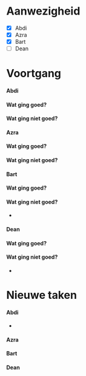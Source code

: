 # Aanwezigheid
- [x] Abdi
- [x] Azra
- [x] Bart
- [ ] Dean

# Voortgang
#### Abdi

#### Wat ging goed?

#### Wat ging niet goed?


#### Azra

#### Wat ging goed?

#### Wat ging niet goed?


#### Bart

#### Wat ging goed?

#### Wat ging niet goed?
-

#### Dean

#### Wat ging goed?

#### Wat ging niet goed?
-

# Nieuwe taken
#### Abdi
-

#### Azra


#### Bart


#### Dean
